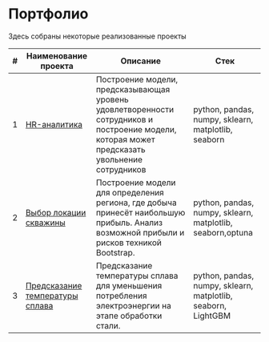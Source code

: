 # Портфолио

Здесь собраны некоторые реализованные проекты

|#|Наименование проекта| Описание|Стек|
|--|-----|-----|-----|
|1|[HR-аналитика](https://github.com/alextsargodunov/practikum_projects/tree/main/HR-аналитика)|Построение модели, предсказывающая уровень удовлетворенности сотрудников и построение модели, которая может предсказать увольнение сотрудников|python, pandas, numpy, sklearn, matplotlib, seaborn|
|2|[Выбор локации скважины](https://github.com/alextsargodunov/practikum_projects/tree/main/location_well)|Построение модели для определения региона, где добыча принесёт наибольшую прибыль. Анализ возможной прибыли и рисков техникой Bootstrap.|python, pandas, numpy, sklearn, matplotlib, seaborn,optuna|
|3|[Предсказание температуры сплава](https://github.com/alextsargodunov/practikum_projects/tree/main/steel_temperature)|Предсказание температуры сплава для уменьшения потребления электроэнергии на этапе обработки стали.|python, pandas, numpy, sklearn, matplotlib, seaborn, LightGBM|
